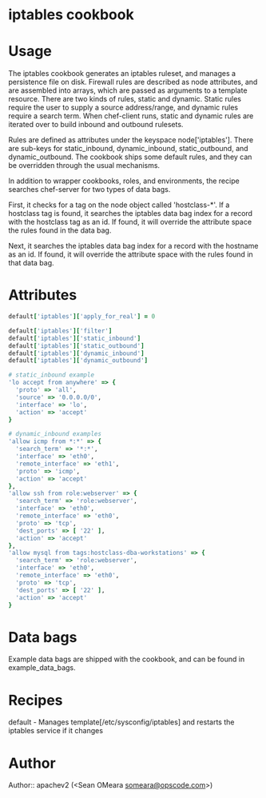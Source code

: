 # iptables cookbook

# Usage
The iptables cookbook generates an iptables ruleset, and manages a
persistence file on disk. Firewall rules are described as node
attributes, and are assembled into arrays, which are passed as
arguments to a template resource. There are two kinds of rules, static
and dynamic. Static rules require the user to supply a source
address/range, and dynamic rules require a search term. When
chef-client runs, static and dynamic rules are iterated over to build
inbound and outbound rulesets.

Rules are defined as attributes under the keyspace node['iptables'].
There are sub-keys for static_inbound, dynamic_inbound,
static_outbound, and dynamic_outbound. The cookbook ships some default
rules, and they can be overridden through the usual mechanisms.

In addition to wrapper cookbooks, roles, and environments, the recipe
searches chef-server for two types of data bags. 

First, it checks for a tag on the node object called 'hostclass-*'. If
a hostclass tag is found, it searches the iptables data bag index for
a record with the hostclass tag as an id. If found, it will override
the attribute space the rules found in the data bag.

Next, it searches the iptables data bag index for a record with the
hostname as an id. If found, it will override the attribute space with
the rules found in that data bag.

# Attributes

```ruby
default['iptables']['apply_for_real'] = 0

default['iptables']['filter']
default['iptables']['static_inbound']
default['iptables']['static_outbound']
default['iptables']['dynamic_inbound']
default['iptables']['dynamic_outbound']
```

```ruby
# static_inbound example
'lo accept from anywhere' => {
  'proto' => 'all',
  'source' => '0.0.0.0/0',
  'interface' => 'lo',
  'action' => 'accept'
}

# dynamic_inbound examples
'allow icmp from *:*' => {
  'search_term' => '*:*',
  'interface' => 'eth0',
  'remote_interface' => 'eth1',
  'proto' => 'icmp',
  'action' => 'accept'
},
'allow ssh from role:webserver' => {
  'search_term' => 'role:webserver',
  'interface' => 'eth0',
  'remote_interface' => 'eth0',
  'proto' => 'tcp',
  'dest_ports' => [ '22' ],
  'action' => 'accept'
},
'allow mysql from tags:hostclass-dba-workstations' => {
  'search_term' => 'role:webserver',
  'interface' => 'eth0',
  'remote_interface' => 'eth0',
  'proto' => 'tcp',
  'dest_ports' => [ '22' ],
  'action' => 'accept'
}
```

# Data bags

Example data bags are shipped with the cookbook, and can be found in example_data_bags.

# Recipes
default - Manages template[/etc/sysconfig/iptables] and restarts the iptables service if it changes

# Author
Author:: apachev2 (<Sean OMeara <someara@opscode.com>>)
